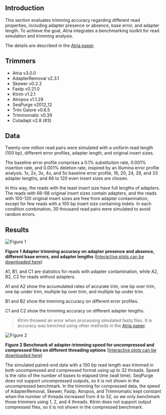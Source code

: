 ## Introduction

This section evaluates trimming accuracy regarding different read properties, including adapter presence or absence, base error, and adapter length. To achieve the goal, Atria integrates a benchmarking toolkit for read simulation and trimming analysis.

The details are described in the [Atria paper](https://gigabytejournal.com/articles/31). 

## Trimmers

- Atria v3.0.0
- AdapterRemoval v2.3.1
- Skewer v0.2.2
- Fastp v0.21.0
- Ktrim v1.2.1
- Atropos v1.1.29
- SeqPurge v2012_12
- Trim Galore v0.6.5
- Trimmomatic v0.39
- Cutadapt v2.8 (#3)

## Data

Twenty-one million read pairs were simulated with a uniform read length (100 bp), different error profiles, adapter length, and original insert sizes. 

The baseline error profile comprises a 0.1% substitution rate, 0.001% insertion rate, and 0.001% deletion rate, inspired by an Illumina error profile analysis. 1x, 2x, 3x, 4x, and 5x baseline error profile, 16, 20, 24, 28, and 33 adapter lengths, and 66 to 120 even insert sizes are chosen. 

In this way, the reads with the least insert size have full lengths of adapters. The reads with 66-98 original insert sizes contain adapters, and the reads with 100-120 original insert sizes are free from adapter contamination, except for few reads with a 100 bp insert size containing indels. In each condition combination, 30 thousand read pairs were simulated to avoid random errors. 

## Results

![Figure 1](https://github.com/cihga39871/Atria/raw/master/docs/Figure%201%20Simulation%20Accuracy2.png)

**Figure 1 Adapter trimming accuracy on adapter presence and absence, different base errors, and adapter lengths** ([Interactive plots can be downloaded here](https://github.com/cihga39871/Atria/raw/master/docs/Figure%201%20Simulation%20Accuracy.html))

A1, B1, and C1 are statistics for reads with adapter contamination, while A2, B2, C2 for reads without adapters.

A1 and A2 show the accumulated rates of accurate trim, one bp over trim, one bp under trim, multiple bp over trim, and multiple bp under trim. 

B1 and B2 show the trimming accuracy on different error profiles.

C1 and C2 show the trimming accuracy on different adapter lengths. 

> Ktrim throwed an error when processing simulated fastq files. It is accuracy was benched using other methods in the [Atria paper](https://gigabytejournal.com/articles/31). 



![Figure 2](https://github.com/cihga39871/Atria/raw/master/docs/Figure%202%20Speed.png)

**Figure 2 Benchmark of adapter-trimming speed for uncompressed and compressed files on different threading options** ([Interactive plots can be downloaded here](https://github.com/cihga39871/Atria/raw/master/docs/Figure%202%20Speed.html))

The simulated paired-end data with a 100 bp read length was trimmed in both uncompressed and compressed format using up to 32 threads. Speed is the ratio of the number of bases to elapsed time (wall time). SeqPurge does not support uncompressed outputs, so it is not shown in the uncompressed benchmark. In the trimming for compressed data, the speed of AdapterRemoval, Skewer, Fastp, Atropos, and Trimmomatic kept constant when the number of threads increased from 4 to 32, so we only benchmark those trimmers using 1, 2, and 4 threads. Ktrim does not support output compressed files, so it is not shown in the compressed benchmark.

